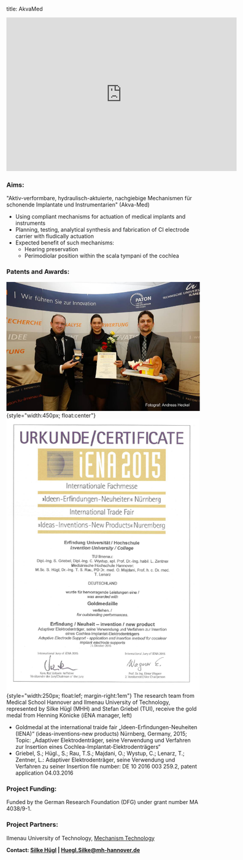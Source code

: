 title: AkvaMed

<iframe width="600px" height="400px" src="https://www.youtube.com/embed/8Envgp2PDsA" frameborder="0" allowfullscreen></iframe>

### Aims:

"Aktiv-verformbare, hydraulisch-aktuierte, nachgiebige Mechanismen für schonende Implantate und Instrumentarien" (Akva-Med)
	
- Using compliant mechanisms for actuation of medical implants and instruments
- Planning, testing, analytical synthesis and fabrication of CI electrode carrier with fludically actuation 
- Expected benefit of such mechanisms:
  - Hearing preservation
  - Perimodiolar position within the scala tympani of the cochlea
  
### Patents and Awards:
![](2015auszeichnung.jpg){style="width:450px; float:center"}
![](iena.png){style="width:250px; float:lef; margin-right:1em"} The research team from Medical School Hannover and Ilmenau University of Technology, represented by Silke Hügl (MHH) and Stefan Griebel (TUI), receive the gold medal from Henning Könicke (iENA manager, left) 

- Goldmedal at the international traide fair „Ideen-Erfindungen-Neuheiten (IENA)“ (ideas-inventions-new products) Nürnberg, Germany, 2015; 
 Topic: „Adaptiver Elektrodenträger, seine Verwendung und Verfahren zur Insertion eines Cochlea-Implantat-Elektrodenträgers“
- Griebel, S.; Hügl., S.; Rau, T.S.; Majdani, O.; Wystup, C.; Lenarz, T.; Zentner, L.: 
 Adaptiver Elektrodenträger, seine Verwendung und Verfahren zu seiner Insertion
 file number: DE 10 2016 003 259.2, patent application 04.03.2016 



### Project Funding:
Funded by the German Research Foundation (DFG) under grant number MA 4038/9-1.

### Project Partners:

Ilmenau University of Technology, [Mechanism Technology](https://www.tu-ilmenau.de/en/mechanism-technology-group "TU Ilmenau - Mechanism Technology")

**Contact: 
[Silke Hügl](http://www.vianna.de/01_workgroups/majdani/staff/silke.html) | Huegl.Silke@mh-hannover.de**

